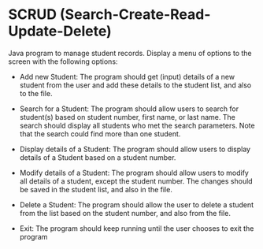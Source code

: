 # SCRUD (Search-Create-Read-Update-Delete)
Java program to manage student records.
Display a menu of options to the screen with the following options:

* Add new Student: The program should get (input) details of a new student from the user and add these details to the student list, and also to the file.

* Search for a Student: The program should allow users to search for student(s) based on student number, first name, or last name. The search should display all students who met the search parameters. Note that the search could find more than one student. 

* Display details of a Student: The program should allow users to display details of a Student based on a student number.

* Modify details of a Student: The program should allow users to modify all details of a student, except the student number. The changes should be saved in the student list, and also in the file.

* Delete a Student: The program should allow the user to delete a student from the list based on the student number, and also from the file.

* Exit: The program should keep running until the user chooses to exit the program
